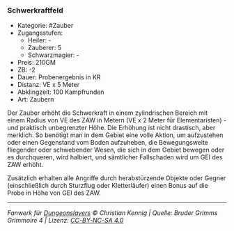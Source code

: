 ### Schwerkraftfeld

- Kategorie: #Zauber
- Zugangsstufen:
  - Heiler: -
  - Zauberer: 5
  - Schwarzmagier: -
- Preis: 210GM
- ZB: -2
- Dauer: Probenergebnis in KR
- Distanz: VE x 5 Meter
- Abklingzeit: 100 Kampfrunden
- Art: Zaubern

Der Zauber erhöht die Schwerkraft in einem zylindrischen Bereich mit einem Radius von VE des ZAW in Metern (VE x 2 Meter für Elementaristen) - und praktisch unbegrenzter Höhe. Die Erhöhung ist nicht drastisch, aber merklich. So benötigt man in dem Gebiet eine volle Aktion, um aufzustehen oder einen Gegenstand vom Boden aufzuheben, die Bewegungsweite fliegender oder schwebender Wesen, die sich in dem Gebiet bewegen oder es durchqueren, wird halbiert, und sämtlicher Fallschaden wird um GEI des ZAW erhöht.

Zusätzlich erhalten alle Angriffe durch herabstürzende Objekte oder Gegner (einschließlich durch Sturzflug oder Kletterläufer) einen Bonus auf die Probe in Höhe von GEI des ZAW.

---

_Fanwerk für [Dungeonslayers](https://www.dungeonslayers.net/) © Christian Kennig | Quelle: Bruder Grimms Grimmoire 4 | Lizenz: [CC-BY-NC-SA 4.0](https://creativecommons.org/licenses/by-nc-sa/4.0/deed.de)_
